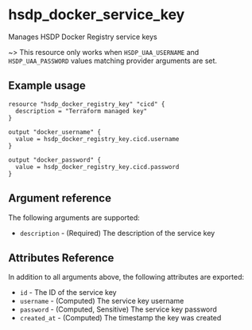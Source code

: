 # hsdp_docker_service_key

Manages HSDP Docker Registry service keys

~> This resource only works when `HSDP_UAA_USERNAME` and `HSDP_UAA_PASSWORD` values matching provider arguments are set.

## Example usage

```hcl
resource "hsdp_docker_registry_key" "cicd" {
  description = "Terraform managed key"
}

output "docker_username" {
  value = hsdp_docker_registry_key.cicd.username
}

output "docker_password" {
  value = hsdp_docker_registry_key.cicd.password
}
```

## Argument reference

The following arguments are supported:

* `description` - (Required) The description of the service key

## Attributes Reference

In addition to all arguments above, the following attributes are exported:

* `id` - The ID of the service key
* `username` - (Computed) The service key username
* `password` - (Computed, Sensitive) The service key password
* `created_at` - (Computed) The timestamp the key was created
